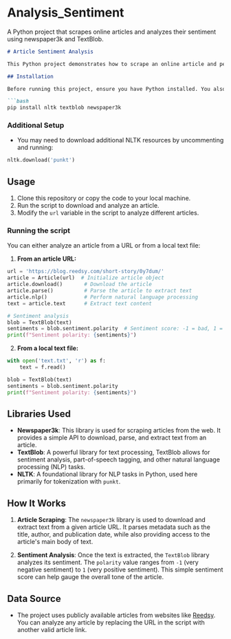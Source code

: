 # Analysis_Sentiment
A Python project that scrapes online articles and analyzes their sentiment using newspaper3k and TextBlob.

```markdown
# Article Sentiment Analysis

This Python project demonstrates how to scrape an online article and perform basic sentiment analysis on the text using libraries like `newspaper3k` and `TextBlob`. The project fetches an article from a given URL, extracts its content, and then analyzes the sentiment of the text.

## Installation

Before running this project, ensure you have Python installed. You also need to install the following libraries:

```bash
pip install nltk textblob newspaper3k
```

### Additional Setup
- You may need to download additional NLTK resources by uncommenting and running:
```python
nltk.download('punkt')
```

## Usage

1. Clone this repository or copy the code to your local machine.
2. Run the script to download and analyze an article.
3. Modify the `url` variable in the script to analyze different articles.

### Running the script

You can either analyze an article from a URL or from a local text file:

1. **From an article URL:**
```python
url = 'https://blog.reedsy.com/short-story/0y7dum/'
article = Article(url)  # Initialize article object
article.download()       # Download the article
article.parse()          # Parse the article to extract text
article.nlp()            # Perform natural language processing
text = article.text      # Extract text content

# Sentiment analysis
blob = TextBlob(text)
sentiments = blob.sentiment.polarity  # Sentiment score: -1 = bad, 1 = good
print(f"Sentiment polarity: {sentiments}")
```

2. **From a local text file:**
```python
with open('text.txt', 'r') as f:
    text = f.read()

blob = TextBlob(text)
sentiments = blob.sentiment.polarity
print(f"Sentiment polarity: {sentiments}")
```

## Libraries Used

- **Newspaper3k**: This library is used for scraping articles from the web. It provides a simple API to download, parse, and extract text from an article.
- **TextBlob**: A powerful library for text processing, TextBlob allows for sentiment analysis, part-of-speech tagging, and other natural language processing (NLP) tasks.
- **NLTK**: A foundational library for NLP tasks in Python, used here primarily for tokenization with `punkt`.

## How It Works

1. **Article Scraping**: 
   The `newspaper3k` library is used to download and extract text from a given article URL. It parses metadata such as the title, author, and publication date, while also providing access to the article's main body of text.
   
2. **Sentiment Analysis**:
   Once the text is extracted, the `TextBlob` library analyzes its sentiment. The `polarity` value ranges from `-1` (very negative sentiment) to `1` (very positive sentiment). This simple sentiment score can help gauge the overall tone of the article.

## Data Source

- The project uses publicly available articles from websites like [Reedsy](https://blog.reedsy.com). You can analyze any article by replacing the URL in the script with another valid article link.
